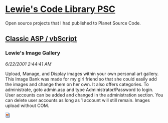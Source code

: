 # [Lewie's Code Library PSC](../../README.md)

Open source projects that I had published to Planet Source Code.

## [Classic ASP / vbScript](../README.md)

### Lewie's Image Gallery

*6/22/2001 2:44:41 AM*

Upload, Manage, and Display images within your own personal art gallery. This Image Bank was made for my girl friend so that she could easily add the images and change them on her own. It also offers categories. To administrate, goto admin.asp and type Administrator/Password to login. User accounts can be added and changed in the administration section. You can delete user accounts as long as 1 account will still remain. Images upload without COM.

![Screenshot of Lewie's Image Gallery](/screenshot.gif)



